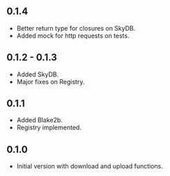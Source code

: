 ## 0.1.4

  - Better return type for closures on SkyDB.
  - Added mock for http requests on tests.

## 0.1.2 - 0.1.3

  - Added SkyDB. 
  - Major fixes on Registry.

## 0.1.1

  - Added Blake2b.
  - Registry implemented.

## 0.1.0

  - Initial version with download and upload functions.